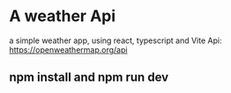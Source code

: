 # A weather Api
a simple weather app, using react, typescript and Vite
Api: https://openweathermap.org/api

## npm install and npm run dev
